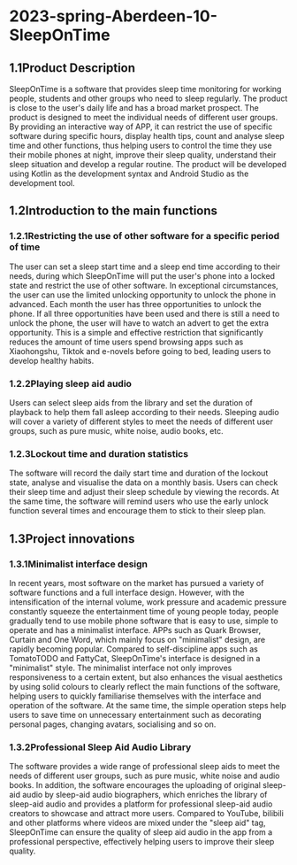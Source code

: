# 2023-spring-Aberdeen-10-SleepOnTime
## 1.1Product Description
SleepOnTime is a software that provides sleep time monitoring for working people, students and other groups who need to sleep regularly. The product is close to the user's daily life and has a broad market prospect. The product is designed to meet the individual needs of different user groups. By providing an interactive way of APP, it can restrict the use of specific software during specific hours, display health tips, count and analyse sleep time and other functions, thus helping users to control the time they use their mobile phones at night, improve their sleep quality, understand their sleep situation and develop a regular routine. The product will be developed using Kotlin as the development syntax and Android Studio as the development tool.
## 1.2Introduction to the main functions
### 1.2.1Restricting the use of other software for a specific period of time
The user can set a sleep start time and a sleep end time according to their needs, during which SleepOnTime will put the user's phone into a locked state and restrict the use of other software. In exceptional circumstances, the user can use the limited unlocking opportunity to unlock the phone in advanced. Each month the user has three opportunities to unlock the phone. If all three opportunities have been used and there is still a need to unlock the phone, the user will have to watch an advert to get the extra opportunity. This is a simple and effective restriction that significantly reduces the amount of time users spend browsing apps such as Xiaohongshu, Tiktok and e-novels before going to bed, leading users to develop healthy habits.
### 1.2.2Playing sleep aid audio
Users can select sleep aids from the library and set the duration of playback to help them fall asleep according to their needs. Sleeping audio will cover a variety of different styles to meet the needs of different user groups, such as pure music, white noise, audio books, etc.
### 1.2.3Lockout time and duration statistics
The software will record the daily start time and duration of the lockout state, analyse and visualise the data on a monthly basis. Users can check their sleep time and adjust their sleep schedule by viewing the records. At the same time, the software will remind users who use the early unlock function several times and encourage them to stick to their sleep plan.
## 1.3Project innovations
### 1.3.1Minimalist interface design
In recent years, most software on the market has pursued a variety of software functions and a full interface design. However, with the intensification of the internal volume, work pressure and academic pressure constantly squeeze the entertainment time of young people today, people gradually tend to use mobile phone software that is easy to use, simple to operate and has a minimalist interface. APPs such as Quark Browser, Curtain and One Word, which mainly focus on "minimalist" design, are rapidly becoming popular. Compared to self-discipline apps such as TomatoTODO and FattyCat, SleepOnTime's interface is designed in a "minimalist" style. The minimalist interface not only improves responsiveness to a certain extent, but also enhances the visual aesthetics by using solid colours to clearly reflect the main functions of the software, helping users to quickly familiarise themselves with the interface and operation of the software. At the same time, the simple operation steps help users to save time on unnecessary entertainment such as decorating personal pages, changing avatars, socialising and so on.
### 1.3.2Professional Sleep Aid Audio Library
The software provides a wide range of professional sleep aids to meet the needs of different user groups, such as pure music, white noise and audio books. In addition, the software encourages the uploading of original sleep-aid audio by sleep-aid audio biographers, which enriches the library of sleep-aid audio and provides a platform for professional sleep-aid audio creators to showcase and attract more users. Compared to YouTube, bilibili and other platforms where videos are mixed under the "sleep aid" tag, SleepOnTime can ensure the quality of sleep aid audio in the app from a professional perspective, effectively helping users to improve their sleep quality.

